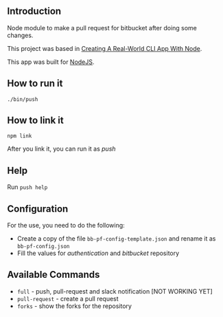 ## Introduction

Node module to make a pull request for bitbucket after doing some changes.

This project was based in [Creating A Real-World CLI App With Node](https://timber.io/blog/creating-a-real-world-cli-app-with-node/).

This app was built for [NodeJS](https://nodejs.org/es/).

## How to run it

`./bin/push`

## How to link it

`npm link`

After you link it, you can run it as *push*

## Help

Run `push help`

## Configuration

For the use, you need to do the following:

- Create a copy of the file `bb-pf-config-template.json` and rename it as `bb-pf-config.json`
- Fill the values for *authentication* and *bitbucket* repository

## Available Commands

- `full` - push, pull-request and slack notification [NOT WORKING YET]
- `pull-request` - create a pull request
- `forks` - show the forks for the repository